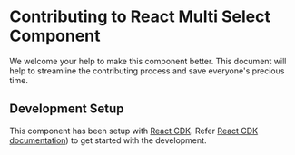 # Contributing to React Multi Select Component

We welcome your help to make this component better. This document will help to streamline the contributing process and save everyone's precious time.

## Development Setup

This component has been setup with [React CDK](https://github.com/kadirahq/react-cdk). Refer [React CDK documentation](https://github.com/kadirahq/react-cdk)) to get started with the development.
